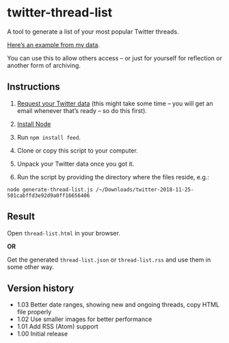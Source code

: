 # twitter-thread-list

A tool to generate a list of your most popular Twitter threads. 

[Here’s an example from my data](https://aresluna.org/twitter-threads).

You can use this to allow others access – or just for yourself for reflection or another form of archiving.

## Instructions

1. [Request your Twitter data](https://twitter.com/settings/your_twitter_data)  (this might take some time – you will get an email whenever that’s ready – so do this first).

2. [Install Node](https://nodejs.org/en/download/)

3. Run `npm install feed`.

4. Clone or copy this script to your computer.

5. Unpack your Twitter data once you got it.

6. Run the script by providing the directory where the files reside, e.g.: 

`node generate-thread-list.js /~/Downloads/twitter-2018-11-25-501cabffd3e92d9a0ff16656406`

## Result

Open `thread-list.html` in your browser.

**OR**

Get the generated `thread-list.json` or `thread-list.rss` and use them in some other way.

## Version history

- 1.03 Better date ranges, showing new and ongoing threads, copy HTML file properly
- 1.02 Use smaller images for better performance
- 1.01 Add RSS (Atom) support
- 1.00 Initial release

